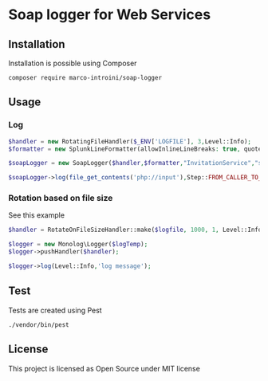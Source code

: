 # Soap logger for Web Services

## Installation

Installation is possible using Composer

```
composer require marco-introini/soap-logger
```

## Usage

### Log

```php
$handler = new RotatingFileHandler($_ENV['LOGFILE'], 3,Level::Info);
$formatter = new SplunkLineFormatter(allowInlineLineBreaks: true, quoteReplacement: "");

$soapLogger = new SoapLogger($handler,$formatter,"InvitationService","statoRichiestaRead");

$soapLogger->log(file_get_contents('php://input'),Step::FROM_CALLER_TO_SERVICE);
```

### Rotation based on file size

See this example

```php
$handler = RotateOnFileSizeHandler::make($logfile, 1000, 1, Level::Info);

$logger = new Monolog\Logger($logTemp);
$logger->pushHandler($handler);

$logger->log(Level::Info,'log message');
```

## Test

Tests are created using Pest

```
./vendor/bin/pest
```

## License

This project is licensed as Open Source under MIT license